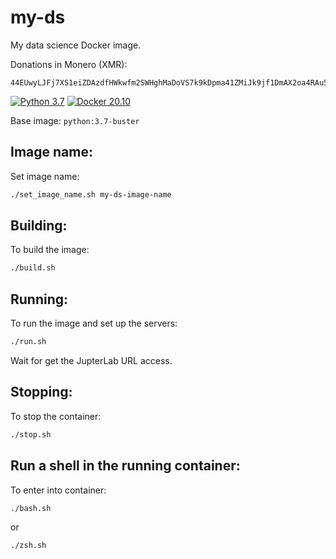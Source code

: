# my-ds
My data science Docker image.


Donations in Monero (XMR):
```console
44EUwyLJFj7XS1eiZDAzdfHWkwfm2SWHghMaDoVS7k9kDpma41ZMiJk9jf1DmAX2oa4RAu5ShRMdxMosFc7Pdvn6UM83EhM
```

[![Python 3.7](https://img.shields.io/badge/Python-3.7-gree.svg)](https://www.python.org/downloads/release/python-370/)
[![Docker 20.10](https://img.shields.io/badge/Docker%20Engine-20.10-blue.svg)](https://docs.docker.com/engine/release-notes/)


Base image: `python:3.7-buster`

## Image name:
Set image name:

```bash
./set_image_name.sh my-ds-image-name
```

## Building:
To build the image:

```bash
./build.sh
```

## Running:
To run the image and set up the servers:

```bash
./run.sh
```

Wait for get the JupterLab URL access.

## Stopping:
To stop the container:

```bash
./stop.sh
```

## Run a shell in the running container: 
To enter into container:

```bash
./bash.sh
```

or 

```bash
./zsh.sh
```
